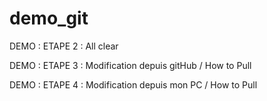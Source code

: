 # demo_git
DEMO : ETAPE 2 : All clear

DEMO : ETAPE 3 : Modification depuis gitHub / How to Pull

DEMO : ETAPE 4 : Modification depuis mon PC / How to Pull
